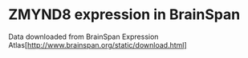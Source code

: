 # ZMYND8 expression in BrainSpan

Data downloaded from BrainSpan Expression Atlas[http://www.brainspan.org/static/download.html]
